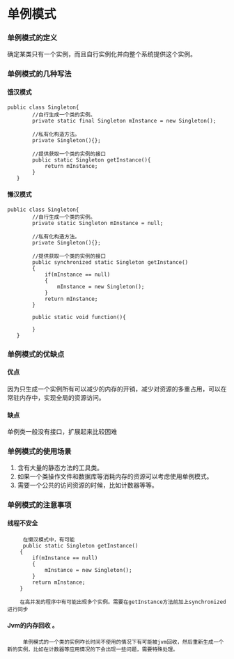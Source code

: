 # 单例模式

### 单例模式的定义

确定某类只有一个实例，而且自行实例化并向整个系统提供这个实例。

### 单例模式的几种写法

#### 饿汉模式
  
   
```
public class Singleton{
        //自行生成一个类的实例。
   		private static final Singleton mInstance = new Singleton();

		//私有化构造方法。
   		private Singleton(){};

		//提供获取一个类的实例的接口
   		public static Singleton getInstance(){
   			return mInstance;
   		}
   }
```


####    懒汉模式
  
``` 
public class Singleton{
        //自行生成一个类的实例。
   		private static Singleton mInstance = null;

		//私有化构造方法。
   		private Singleton(){};

		//提供获取一个类的实例的接口
   		public synchronized static Singleton getInstance()
   		{
	   		if(mInstance == null)
	   		{
	   			mInstance = new Singleton();
	   		}
   			return mInstance;
   		}

   		public static void function(){

   		}
   }

```
### 单例模式的优缺点
   
#### 优点

   因为只生成一个实例所有可以减少的内存的开销，减少对资源的多重占用，可以在常驻内存中，实现全局的资源访问。

#### 缺点

   单例类一般没有接口，扩展起来比较困难

### 单例模式的使用场景

 1. 含有大量的静态方法的工具类。
 2. 如果一个类操作文件和数据库等消耗内存的资源可以考虑使用单例模式。
 3. 需要一个公共的访问资源的时候，比如计数器等等。 
      
### 单例模式的注意事项

#### 线程不安全 

         在懒汉模式中，有可能
         public static Singleton getInstance()
   		{
	   		if(mInstance == null)
	   		{
	   			mInstance = new Singleton();
	   		}
   			return mInstance;
   		}

   		在高并发的程序中有可能出现多个实例。需要在getInstance方法前加上synchronized进行同步
   	 
#### Jvm的内存回收 。
   	     单例模式的一个类的实例咋长时间不使用的情况下有可能被jvm回收，然后重新生成一个新的实例，比如在计数器等应用情况的下会出现一些问题，需要特殊处理。

